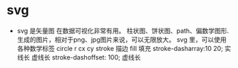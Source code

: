 # svg

- svg 是矢量图 在数据可视化非常有用。
柱状图、饼状图、path、偏数学图形.
生成的图片，相对于png、jpg图片来说，可以无限放大。
svg 里，可以使用各种数学标签
circle
r cx cy
stroke 描边
fill 填充
stroke-dasharray:10 20; 实线长 虚线长
stroke-dashoffset: 100; 虚线长